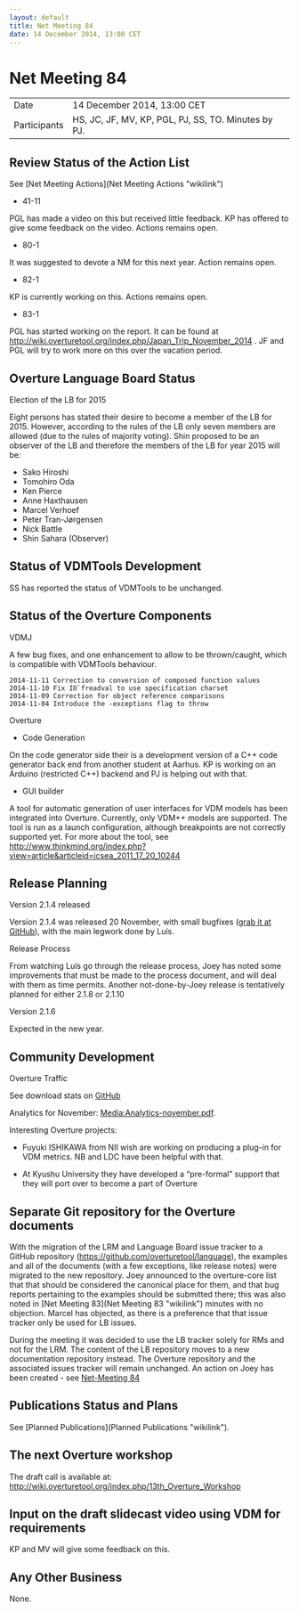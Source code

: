 ```yaml
---
layout: default
title: Net Meeting 84
date: 14 December 2014, 13:00 CET
---
```


<script src="https://code.jquery.com/jquery-1.11.1.min.js">
</script>
<script src="/javascripts/edit.js"></script>
<script>setEditButonNm();</script>

# Net Meeting 84

|||
|---|---|
| Date | 14 December 2014, 13:00 CET |
| Participants | HS, JC, JF, MV, KP, PGL, PJ, SS, TO. Minutes by PJ. |

Review Status of the Action List
--------------------------------

See [Net Meeting Actions](Net Meeting Actions "wikilink")

-   41-11

PGL has made a video on this but received little feedback. KP has
offered to give some feedback on the video. Actions remains open.

-   80-1

It was suggested to devote a NM for this next year. Action remains open.

-   82-1

KP is currently working on this. Actions remains open.

-   83-1

PGL has started working on the report. It can be found at
<http://wiki.overturetool.org/index.php/Japan_Trip_November_2014> . JF
and PGL will try to work more on this over the vacation period.

Overture Language Board Status
------------------------------

Election of the LB for 2015

Eight persons has stated their desire to become a member of the LB for
2015. However, according to the rules of the LB only seven members are
allowed (due to the rules of majority voting). Shin proposed to be an
observer of the LB and therefore the members of the LB for year 2015
will be:

-   Sako Hiroshi
-   Tomohiro Oda
-   Ken Pierce
-   Anne Haxthausen
-   Marcel Verhoef
-   Peter Tran-Jørgensen
-   Nick Battle
-   Shin Sahara (Observer)

Status of VDMTools Development
------------------------------

SS has reported the status of VDMTools to be unchanged.

Status of the Overture Components
---------------------------------

VDMJ

A few bug fixes, and one enhancement to allow <RuntimeException> to be
thrown/caught, which is compatible with VDMTools behaviour.

`2014-11-11 Correction to conversion of composed function values`\
`` 2014-11-10 Fix IO`freadval to use specification charset ``\
`2014-11-09 Correction for object reference comparisons`\
`2014-11-04 Introduce the -exceptions flag to throw `<RuntimeException>

Overture

-   Code Generation

On the code generator side their is a development version of a C++ code
generator back end from another student at Aarhus. KP is working on an
Arduino (restricted C++) backend and PJ is helping out with that.

-   GUI builder

A tool for automatic generation of user interfaces for VDM models has
been integrated into Overture. Currently, only VDM++ models are
supported. The tool is run as a launch configuration, although
breakpoints are not correctly supported yet. For more about the tool,
see
<http://www.thinkmind.org/index.php?view=article&articleid=icsea_2011_17_20_10244>

Release Planning
----------------

Version 2.1.4 released

Version 2.1.4 was released 20 November, with small bugfixes ([grab it at
GitHub](https://github.com/overturetool/overture/releases/tag/Release%2F2.1.4)),
with the main legwork done by Luís.

Release Process

From watching Luís go through the release process, Joey has noted some
improvements that must be made to the process document, and will deal
with them as time permits. Another not-done-by-Joey release is
tentatively planned for either 2.1.8 or 2.1.10

Version 2.1.6

Expected in the new year.

Community Development
---------------------

Overture Traffic

See download stats on [GitHub](http://overturetool.org/download/)

Analytics for November: <Media:Analytics-november.pdf>.

Interesting Overture projects:

-   Fuyuki ISHIKAWA from NII wish are working on producing a plug-in for
    VDM metrics. NB and LDC have been helpful with that.

<!-- -->

-   At Kyushu University they have developed a “pre-formal” support that
    they will port over to become a part of Overture


Separate Git repository for the Overture documents
--------------------------------------------------

With the migration of the LRM and Language Board issue tracker to a
GitHub repository (https://github.com/overturetool/language), the
examples and all of the documents (with a few exceptions, like release
notes) were migrated to the new repository. Joey announced to the
overture-core list that that should be considered the canonical place
for them, and that bug reports pertaining to the examples should be
submitted there; this was also noted in [Net Meeting
83](Net Meeting 83 "wikilink") minutes with no objection. Marcel has
objected, as there is a preference that that issue tracker only be used
for LB issues.

During the meeting it was decided to use the LB tracker solely for RMs
and not for the LRM. The content of the LB repository moves to a new
documentation repository instead. The Overture repository and the
associated issues tracker will remain unchanged. An action on Joey has
been created - see [Net-Meeting 84](actions.html#Separate)

Publications Status and Plans
-----------------------------

See [Planned Publications](Planned Publications "wikilink").

The next Overture workshop
--------------------------

The draft call is available at: 
<http://wiki.overturetool.org/index.php/13th_Overture_Workshop>

Input on the draft slidecast video using VDM for requirements
-------------------------------------------------------------

KP and MV will give some feedback on this.

Any Other Business
------------------

None.

   <div id="edit_page_div"></div>